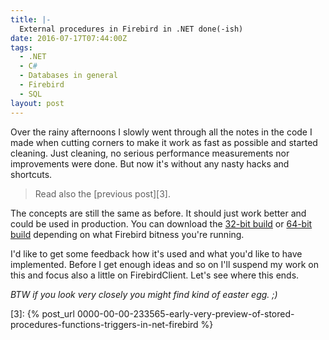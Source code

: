 ```yaml
---
title: |-
  External procedures in Firebird in .NET done(-ish)
date: 2016-07-17T07:44:00Z
tags:
  - .NET
  - C#
  - Databases in general
  - Firebird
  - SQL
layout: post
---
```

Over the rainy afternoons I slowly went through all the notes in the code I made when cutting corners to make it work as fast as possible and started cleaning. Just cleaning, no serious performance measurements nor improvements were done. But now it's without any nasty hacks and shortcuts.

<!-- excerpt -->

> Read also the [previous post][3].

The concepts are still the same as before. It should just work better and could be used in production. You can download the [32-bit build][1] or [64-bit build][2] depending on what Firebird bitness you're running.

I'd like to get some feedback how it's used and what you'd like to have implemented. Before I get enough ideas and so on I'll suspend my work on this and focus also a little on FirebirdClient. Let's see where this ends.

_BTW if you look very closely you might find kind of easter egg. ;)_   

[1]: /i/233566/FbNetExternalEngine32.7z
[2]: /i/233566/FbNetExternalEngine64.7z
[3]: {% post_url 0000-00-00-233565-early-very-preview-of-stored-procedures-functions-triggers-in-net-firebird %}